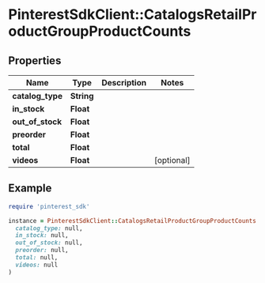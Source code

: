 # PinterestSdkClient::CatalogsRetailProductGroupProductCounts

## Properties

| Name | Type | Description | Notes |
| ---- | ---- | ----------- | ----- |
| **catalog_type** | **String** |  |  |
| **in_stock** | **Float** |  |  |
| **out_of_stock** | **Float** |  |  |
| **preorder** | **Float** |  |  |
| **total** | **Float** |  |  |
| **videos** | **Float** |  | [optional] |

## Example

```ruby
require 'pinterest_sdk'

instance = PinterestSdkClient::CatalogsRetailProductGroupProductCounts.new(
  catalog_type: null,
  in_stock: null,
  out_of_stock: null,
  preorder: null,
  total: null,
  videos: null
)
```

